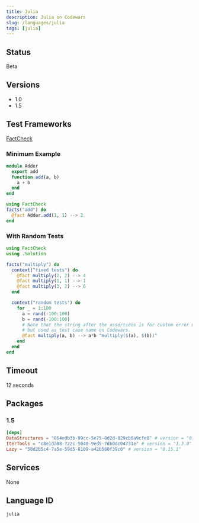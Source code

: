 ```yaml
---
title: Julia
description: Julia on Codewars
slug: /languages/julia
tags: [julia]
---
```



## Status

Beta

## Versions

- 1.0
- 1.5

## Test Frameworks

[FactCheck](https://github.com/codewars/FactCheck.jl)

### Minimum Example
```julia
module Adder
  export add
  function add(a, b)
    a + b
  end
end
```
```julia
using FactCheck
facts("add") do
  @fact Adder.add(1, 1) --> 2
end
```

### With Random Tests
```julia
using FactCheck
using .Solution

facts("multiply") do
  context("fixed tests") do
    @fact multiply(2, 2) --> 4
    @fact multiply(1, 1) --> 1
    @fact multiply(3, 2) --> 6
  end

  context("random tests") do
    for _ = 1:100
      a = rand(-100:100)
      b = rand(-100:100)
      # Note that the string after the assertions is for custom error message,
      # but used as test case name on Codewars.
      @fact multiply(a, b) --> a*b "multiply($(a), $(b))"
    end
  end
end
```

## Timeout
12 seconds

## Packages
### 1.5
```toml
[deps]
DataStructures = "864edb3b-99cc-5e75-8d2d-829cb0a9cfe8" # version = "0.18.9"
IterTools = "c8e1da08-722c-5040-9ed9-7db0dc04731e" # version = "1.3.0"
Lazy = "50d2b5c4-7a5e-59d5-8109-a42b560f39c0" # version = "0.15.1"
```

## Services
None

## Language ID

`julia`
